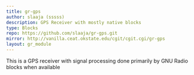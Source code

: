 ```yaml
---
title: gr-gps
author: slaaja (sssss)
description: GPS Receiver with mostly native blocks
type: Blocks
repo: https://github.com/slaaja/gr-gps.git
mirror: http://vanilla.ceat.okstate.edu/cgit/cgit.cgi/gr-gps
layout: gr_module
---
```


This is a GPS receiver with signal processing done primarily by GNU Radio blocks when available
